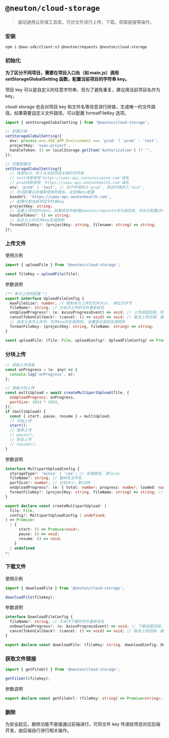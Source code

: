 # `@neuton/cloud-storage`

> 凝动通用云存储工具库。可对文件进行上传、下载、获取链接等操作。

### 安装

```
npm i @aws-sdk/client-s3 @neuton/requests @neuton/cloud-storage
```

### 初始化

**为了区分不同项目，需要在项目入口处（如 main.js）调用 setStorageGlobalSetting 函数，配置当前项目的字符串 key。**

项目 key 可以是自定义的任意字符串，但为了避免重复，建议用当前项目名作为 key。

cloud-storage 也会对项目 key 和文件名等信息进行拼接，生成唯一的文件路径。如果需要自定义文件路径，可以配置 formatFileKey 选项。

```typescript
import { setStorageGlobalSetting } from '@neuton/cloud-storage';

// 配置示例
setStorageGlobalSetting({
  env: process.env.VUE_APP_Environment === 'prod' ? 'prod' : 'test',
  projectKey: 'saas-project',
  handleToken: () => localStorage.getItem('Authorization') ?? '',
});

// 完整配置项
setStorageGlobalSetting({
  // 场景标识。传入与当前项目关联的字符串
  // test场景使用'https://saas-api.vansunscience.com'域名
  // prod场景使用 'https://saas-api.neutonhealth.com'域名
  env: 'prod' | 'test', // 生产环境传入'prod', 测试环境传入'test',
  // 手动配置云存储库使用的域名。会忽略env配置
  baseUrl: 'https://saas-api.neutonhealth.com',
  // 配置代表当前项目字符串key
  projectKey: string;
  // 设置上传时的token，如果项目中使用@neuton/requests作为请求库，并且已配置过token则不需要重复配置
  handleToken?: () => string;
  // 自定义上传文件key生成规则
  formatFileKey?: (projectKey: string, filename: string) => string;
});
```

### 上传文件

使用示例

```javascript
import { uploadFile } from '@neuton/cloud-storage';

const fileKey = uploadFile(file);
```

参数说明

```typescript
/** 单次上传的配置 */
export interface UploadFileConfig {
  maxFileSize?: number; // 限制本次上传的文件大小， 单位为字节
  fileName?: string; // 为本次上传的文件重新命名
  onUploadProgress?: (e: AxiosProgressEvent) => void; // 上传进度回调，同axios的onUploadProgress
  cancelTokenCallback?: (cancel: () => void) => void; // 取消上传回调，通过调用cancel()取消上传
  // 自定义本次上传中，文件key的生成规则, 会覆盖全局的生成规则
  formatFileKey: (projectKey: string, fileName: string) => string;
}

const uploadFile: (file: File, uploadConfig?: UploadFileConfig) => Promise<string | undefined>;
```

### 分块上传

```javascript
// 获取上传进度
const onProgress = (e: any) => {
  console.log('onProgress', e);
};

// 准备分块上传
const multiUpload = await createMultipartUpload(file, {
  onUploadProgress: onProgress,
  partSize: 1024 * 1024,
});
if (multiUpload) {
  const { start, pause, resume } = multiUpload;
  // 开始上传
  start();
  // 暂停上传
  // pause();
  // 恢复上传
  // resume();
}
```

参数说明

```typescript
interface MultipartUploadConfig {
  storageType?: 'minio' | 'cos'; // 存储类型, 默认cos
  fileName?: string; // 重命名文件名
  partSize?: number; // 分块大小，默认5M
  onUploadProgress?: (e: { total: number; progress: number; loaded: number }) => void; // 上传进度回调，同axios的onUploadProgress
  formatFileKey?: (projectKey: string, fileName: string) => string; // 自定义文件key生成规则
}

export declare const createMultipartUpload: (
  file: File,
  config?: MultipartUploadConfig | undefined,
) => Promise<
  | {
      start: () => Promise<void>;
      pause: () => void;
      resume: () => void;
    }
  | undefined
>;
```

### 下载文件

使用示例

```javascript
import { downloadFile } from '@neuton/cloud-storage';

downloadFile(filekey);
```

参数说明

```typescript
interface DownloadFileConfig {
  fileName?: string; // 为本次下载的文件重新命名
  onDownloadProgress?: (e: AxiosProgressEvent) => void; // 下载进度回调，同axios的onDownloadProgress
  cancelTokenCallback?: (cancel: () => void) => void; // 取消上传回调，通过调用cancel()取消上传
}

export declare const downloadFile: (fileKey: string, downloadConfig: DownloadFileConfig) => Promise<void>;
```

### 获取文件链接

```javascript
import { getFileUrl } from '@neuton/cloud-storage';

getFileUrl(filekey);
```

参数说明

```typescript
export declare const getFileUrl: (fileKey: string) => Promise<string>;
```

### 删除

为安全起见，删除功能不直接通过前端进行。可将文件 key 传递给项目对应后端开发，由后端自行进行相关操作。
